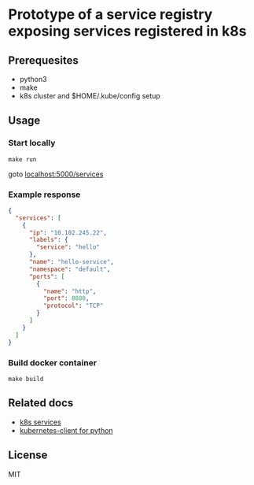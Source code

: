 # Prototype of a service registry exposing services registered in k8s

## Prerequesites
* python3
* make
* k8s cluster and $HOME/.kube/config setup

## Usage

### Start locally
```
make run
```

goto [localhost:5000/services](http://localhost:5000/services?namespace=default&field_selector=&label_selector=)

### Example response
```json
{
  "services": [
    {
      "ip": "10.102.245.22", 
      "labels": {
        "service": "hello"
      }, 
      "name": "hello-service", 
      "namespace": "default", 
      "ports": [
        {
          "name": "http", 
          "port": 8080, 
          "protocol": "TCP"
        }
      ]
    }
  ]
}
```

### Build docker container
```
make build
```

## Related docs
* [k8s services](https://kubernetes.io/docs/concepts/services-networking/)
* [kubernetes-client for python](https://github.com/kubernetes-client/python/blob/master/kubernetes/docs/CoreV1Api.md#list_namespaced_service)

## License
MIT
